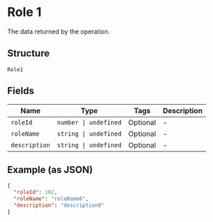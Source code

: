 
# Role 1

The data returned by the operation.

## Structure

`Role1`

## Fields

| Name | Type | Tags | Description |
|  --- | --- | --- | --- |
| `roleId` | `number \| undefined` | Optional | - |
| `roleName` | `string \| undefined` | Optional | - |
| `description` | `string \| undefined` | Optional | - |

## Example (as JSON)

```json
{
  "roleId": 102,
  "roleName": "roleName6",
  "description": "description0"
}
```

